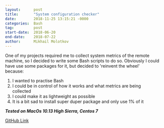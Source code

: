 ```yaml
---
layout:      post
title:       "System configuration checker"
date:        2018-11-25 13:15:21 -0000
categories:  Bash
tag:         post
start-date:  2018-06-20
end-date:    2018-07-22
author:      Mikhail Molotkov
---
```

One of my projects required me to collect system metrics of the remote machine, so I decided to write some Bash scripts to do so. 
Obviously I could have use some packages for it, but decided to 'reinvent the wheel' because:
1. I wanted to practise Bash
2. I could be in control of how it works and what metrics are being collected
3. I could make it as lightweight as possible
4. It is a bit sad to install super duper package and only use 1% of it

**_Tested on MacOs 10.13 High Sierra, Centos 7_**


[GitHub Link][link-to]

[link-to]: https://github.com/MikhailMS/system-config-check
